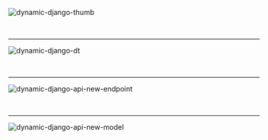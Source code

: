 ![dynamic-django-thumb](https://github.com/user-attachments/assets/18765f7c-7a46-448d-8998-e1d6b93f1fc9)

<br />

---

![dynamic-django-dt](https://github.com/user-attachments/assets/1eb925e5-5955-406a-b425-c652246f0986)

<br />

---

![dynamic-django-api-new-endpoint](https://github.com/user-attachments/assets/5ee3d58c-fe06-488c-a95a-37c3dcc88537)

<br />

---

![dynamic-django-api-new-model](https://github.com/user-attachments/assets/08855141-059a-491b-aac5-ca5769730ed3)
